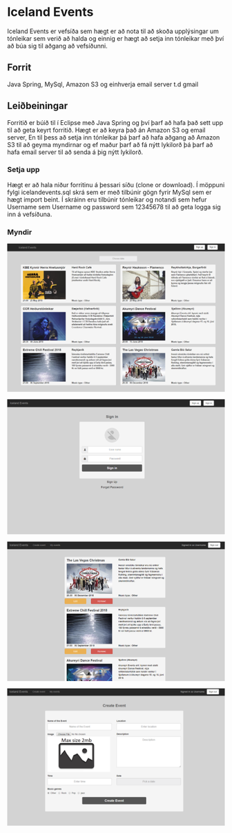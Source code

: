 # Iceland Events
Iceland Events er vefsíða sem hægt er að nota til að skoða upplýsingar um tónleikar sem verið að halda og einnig er hægt að setja inn tónleikar með því að búa sig til aðgang að vefsíðunni.

## Forrit 
Java Spring, MySql, Amazon S3 og einhverja email server t.d gmail

## Leiðbeiningar
Forritið er búið til í Eclipse með Java Spring og því þarf að hafa það sett upp til að geta keyrt forritið.
Hægt er að keyra það án Amazon S3 og email server, En til þess að setja inn tónleikar þá þarf að hafa aðgang að Amazon S3 til að geyma myndirnar og ef maður þarf að fá nýtt lykilorð þá þarf að hafa email server til að senda á þig nýtt lykilorð.

### Setja upp
Hægt er að hala niður forritinu á þessari síðu (clone or download). Í möppuni fylgi icelandevents.sql skrá sem er með tilbúnir gögn fyrir MySql sem er hægt import beint. Í skráinn eru tilbúnir tónleikar og notandi sem hefur Username sem Username og password sem 12345678 til að geta logga sig inn á vefsíðuna.

### Myndir

![Alt tag](https://raw.githubusercontent.com/mej3hi/screenshot/master/myndIE1.PNG)


![Alt tag](https://raw.githubusercontent.com/mej3hi/screenshot/master/myndIE2.PNG)


![Alt tag](https://raw.githubusercontent.com/mej3hi/screenshot/master/myndIE3.PNG)


![Alt tag](https://raw.githubusercontent.com/mej3hi/screenshot/master/myndIE4.PNG)
